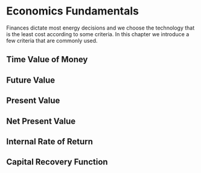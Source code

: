 # Economics Fundamentals

Finances dictate most energy decisions and we choose the technology that
is the least cost according to some criteria.  In this chapter we
introduce a few criteria that are commonly used.

<!--
grab from 338 notes and work
use luenberger text and examples from ENSP 438
-->



## Time Value of Money

## Future Value

## Present Value

## Net Present Value

## Internal Rate of Return

## Capital Recovery Function
